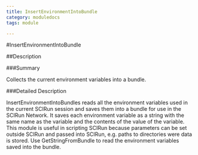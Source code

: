 ```yaml
---
title: InsertEnvironmentIntoBundle
category: moduledocs
tags: module

---
```


#InsertEnvironmentIntoBundle

##Description

###Summary

Collects the current environment variables into a bundle.

###Detailed Description

InsertEnvironmentIntoBundles reads all the environment variables used in the current SCIRun session and saves them into a bundle for use in the SCIRun Network. It saves each environment variable as a string with the same name as the variable and the contents of the value of the variable. This module is useful in scripting SCIRun because parameters can be set outside SCIRun and passed into SCIRun, e.g. paths to directories were data is stored. Use GetStringFromBundle to read the environment variables saved into the bundle.